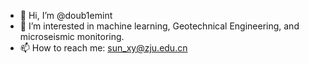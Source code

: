 - 👋 Hi, I’m @doub1emint
- 👀 I’m interested in machine learning, Geotechnical Engineering, and microseismic monitoring.
- 📫 How to reach me: sun_xy@zju.edu.cn

<!---
doub1emint/doub1emint is a ✨ special ✨ repository because its `README.md` (this file) appears on your GitHub profile.
You can click the Preview link to take a look at your changes.
--->
